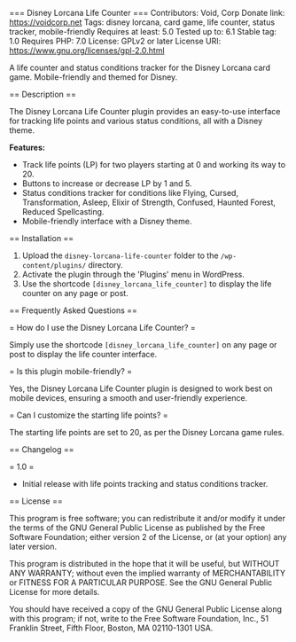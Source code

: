=== Disney Lorcana Life Counter ===
Contributors: Void, Corp
Donate link: https://voidcorp.net
Tags: disney lorcana, card game, life counter, status tracker, mobile-friendly
Requires at least: 5.0
Tested up to: 6.1
Stable tag: 1.0
Requires PHP: 7.0
License: GPLv2 or later
License URI: https://www.gnu.org/licenses/gpl-2.0.html

A life counter and status conditions tracker for the Disney Lorcana card game. Mobile-friendly and themed for Disney.

== Description ==

The Disney Lorcana Life Counter plugin provides an easy-to-use interface for tracking life points and various status conditions, all with a Disney theme.

**Features:**

- Track life points (LP) for two players starting at 0 and working its way to 20.
- Buttons to increase or decrease LP by 1 and 5.
- Status conditions tracker for conditions like Flying, Cursed, Transformation, Asleep, Elixir of Strength, Confused, Haunted Forest, Reduced Spellcasting.
- Mobile-friendly interface with a Disney theme.

== Installation ==

1. Upload the `disney-lorcana-life-counter` folder to the `/wp-content/plugins/` directory.
2. Activate the plugin through the 'Plugins' menu in WordPress.
3. Use the shortcode `[disney_lorcana_life_counter]` to display the life counter on any page or post.

== Frequently Asked Questions ==

= How do I use the Disney Lorcana Life Counter? =

Simply use the shortcode `[disney_lorcana_life_counter]` on any page or post to display the life counter interface.

= Is this plugin mobile-friendly? =

Yes, the Disney Lorcana Life Counter plugin is designed to work best on mobile devices, ensuring a smooth and user-friendly experience.

= Can I customize the starting life points? =

The starting life points are set to 20, as per the Disney Lorcana game rules.

== Changelog ==

= 1.0 =
* Initial release with life points tracking and status conditions tracker.

== License ==

This program is free software; you can redistribute it and/or modify it under the terms of the GNU General Public License as published by the Free Software Foundation; either version 2 of the License, or (at your option) any later version.

This program is distributed in the hope that it will be useful, but WITHOUT ANY WARRANTY; without even the implied warranty of MERCHANTABILITY or FITNESS FOR A PARTICULAR PURPOSE. See the GNU General Public License for more details.

You should have received a copy of the GNU General Public License along with this program; if not, write to the Free Software Foundation, Inc., 51 Franklin Street, Fifth Floor, Boston, MA 02110-1301 USA.
